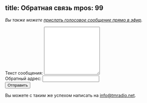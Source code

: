title: Обратная связь
mpos: 99
---

_Вы также можете [прислать голосовое сообщение прямо в эфир](/voicemail.html)._

<form id="feedback" method="post" action="https://dead-channel-news.appspot.com/feedback">
<input type="hidden" name="back" value="http://www.tmradio.net/"/>
<input type="hidden" name="site" value="tmradio.net"/>
<input type="hidden" name="to" value="info@tmradio.net"/>
<div>
<label for="feedback-text">Текст сообщения:</label>
<textarea id="feedback-text" class="text" rows="10" name="text"></textarea>
</div>
<div>
<label for="feedback-sender">Обратный адрес:</label>
<input id="feedback-sender" type="text" class="text" name="from"/>
</div>
<input type="submit" value="Отправить"/>
</form>

Вы можете с таким же успехом написать на info@tmradio.net.
